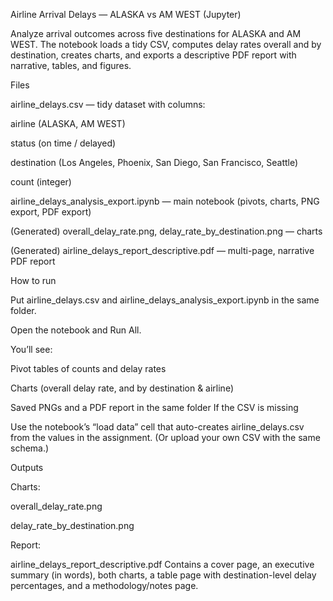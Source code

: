 Airline Arrival Delays — ALASKA vs AM WEST (Jupyter)

Analyze arrival outcomes across five destinations for ALASKA and AM WEST. The notebook loads a tidy CSV, computes delay rates overall and by destination, creates charts, and exports a descriptive PDF report with narrative, tables, and figures.

Files

airline_delays.csv — tidy dataset with columns:

airline (ALASKA, AM WEST)

status (on time / delayed)

destination (Los Angeles, Phoenix, San Diego, San Francisco, Seattle)

count (integer)

airline_delays_analysis_export.ipynb — main notebook (pivots, charts, PNG export, PDF export)

(Generated) overall_delay_rate.png, delay_rate_by_destination.png — charts

(Generated) airline_delays_report_descriptive.pdf — multi-page, narrative PDF report

How to run

Put airline_delays.csv and airline_delays_analysis_export.ipynb in the same folder.

Open the notebook and Run All.

You’ll see:

Pivot tables of counts and delay rates

Charts (overall delay rate, and by destination & airline)

Saved PNGs and a PDF report in the same folder
If the CSV is missing

Use the notebook’s “load data” cell that auto-creates airline_delays.csv from the values in the assignment. (Or upload your own CSV with the same schema.)

Outputs

Charts:

overall_delay_rate.png

delay_rate_by_destination.png

Report:

airline_delays_report_descriptive.pdf
Contains a cover page, an executive summary (in words), both charts, a table page with destination-level delay percentages, and a methodology/notes page.
